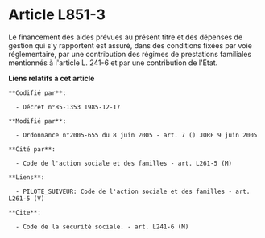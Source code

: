 # Article L851-3

Le financement des aides prévues au présent titre et des dépenses de gestion qui s'y rapportent est assuré, dans des
conditions fixées par voie réglementaire, par une contribution des régimes de prestations familiales mentionnés à l'article
L. 241-6 et par une contribution de l'Etat.

**Liens relatifs à cet article**

	**Codifié par**:

	  - Décret n°85-1353 1985-12-17

	**Modifié par**:

	  - Ordonnance n°2005-655 du 8 juin 2005 - art. 7 () JORF 9 juin 2005

	**Cité par**:

	  - Code de l'action sociale et des familles - art. L261-5 (M)

	**Liens**:

	  - PILOTE_SUIVEUR: Code de l'action sociale et des familles - art. L261-5 (V)

	**Cite**:

	  - Code de la sécurité sociale. - art. L241-6 (M)

